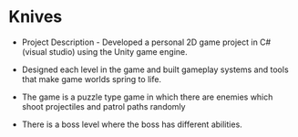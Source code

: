 # Knives 

- Project Description - Developed a personal 2D game project in C# (visual studio) using the Unity game engine.

- Designed each level in the game and built gameplay systems and tools that make game worlds spring to life.

- The game is a puzzle type game in which there are enemies which shoot projectiles and patrol paths randomly

- There is a boss level where the boss has different abilities.
